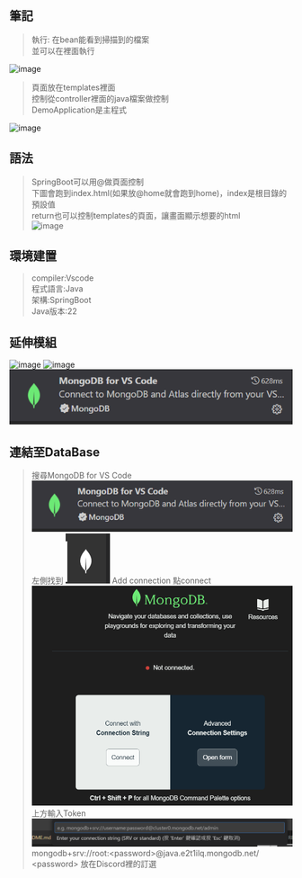 ## 筆記
>執行:
>在bean能看到掃描到的檔案    
>並可以在裡面執行    

![image](https://github.com/peipei930725/Java_final/assets/114333331/00e65f0e-2448-44da-aa03-7156871377ce)

>頁面放在templates裡面    
>控制從controller裡面的java檔案做控制    
>DemoApplication是主程式    

![image](https://github.com/peipei930725/Java_final/assets/114333331/f1744ae4-9971-4a20-98af-efbe9cee778c)

## 語法
>SpringBoot可以用@做頁面控制    
>下圖會跑到index.html(如果放@home就會跑到home)，index是根目錄的預設值    
>return也可以控制templates的頁面，讓畫面顯示想要的html    
![image](https://github.com/peipei930725/Java_final/assets/114333331/0c2b2c8e-eb15-4d9a-b6fd-e7ccd7c46122)

## 環境建置
>compiler:Vscode    
>程式語言:Java    
>架構:SpringBoot    
>Java版本:22    

## 延伸模組
![image](https://github.com/peipei930725/Java_final/assets/114333331/4246dfba-1f9b-4f23-8ee9-186f09e41385)
![image](https://github.com/peipei930725/Java_final/assets/114333331/dbb07bf2-4aff-4f8a-9636-d17c6dc0df8a)
![alt text](image-2.png)

## 連結至DataBase
> 搜尋MongoDB for VS Code
> ![alt text](screanshot/image-1.png)
> 左側找到
> ![alt text](screanshot/image-3.png)
> Add connection
> 點connect
> ![alt text](screanshot/image-4.png)
> 上方輸入Token
> ![alt text](screanshot/image-5.png)
> mongodb+srv://root:\<password\>@java.e2t1ilq.mongodb.net/
> <password\> 放在Discord裡的訂選